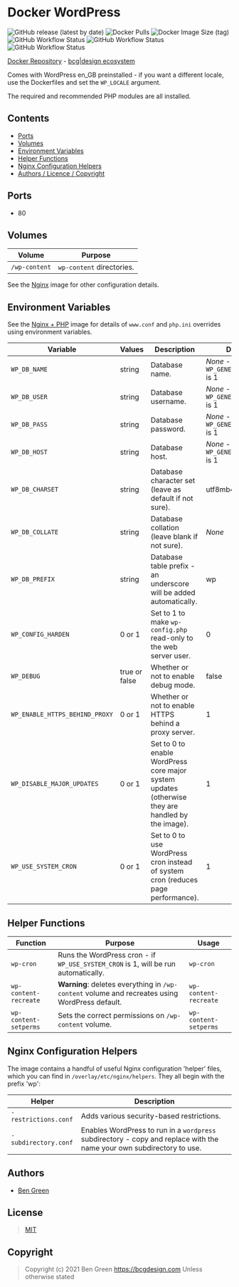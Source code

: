 # Docker WordPress

![GitHub release (latest by date)](https://img.shields.io/github/v/release/bencgreen/docker-wordpress) ![Docker Pulls](https://img.shields.io/docker/pulls/bcgdesign/wordpress?label=pulls) ![Docker Image Size (tag)](https://img.shields.io/docker/image-size/bcgdesign/wordpress/latest?label=size)<br/>
![GitHub Workflow Status](https://img.shields.io/github/workflow/status/bencgreen/docker-wordpress/dev-php7_3?label=PHP+7.3) ![GitHub Workflow Status](https://img.shields.io/github/workflow/status/bencgreen/docker-wordpress/dev-php7_4?label=PHP+7.4) ![GitHub Workflow Status](https://img.shields.io/github/workflow/status/bencgreen/docker-wordpress/dev-php8_0?label=PHP+8.0)

[Docker Repository](https://hub.docker.com/r/bcgdesign/wordpress) - [bcg|design ecosystem](https://github.com/bencgreen/docker)

Comes with WordPress en_GB preinstalled - if you want a different locale, use the Dockerfiles and set the `WP_LOCALE` argument.

The required and recommended PHP modules are all installed.

## Contents

* [Ports](#ports)
* [Volumes](#volumes)
* [Environment Variables](#environment-variables)
* [Helper Functions](#helper-functions)
* [Nginx Configuration Helpers](#nginx-configuration-helpers)
* [Authors / Licence / Copyright](#authors)

## Ports

* 80

## Volumes

| Volume         | Purpose                   |
| -------------- | ------------------------- |
| `/wp-content`  | `wp-content` directories. |

See the [Nginx](https://github.com/bencgreen/docker-nginx) image for other configuration details.

## Environment Variables

See the [Nginx + PHP](https://github.com/bencgreen/docker-nginx-php) image for details of `www.conf` and `php.ini` overrides using environment variables.

| Variable                       | Values        | Description                                                                                       | Default                                        |
| ------------------------------ | ------------- | ------------------------------------------------------------------------------------------------- | ---------------------------------------------- |
| `WP_DB_NAME`                   | string        | Database name.                                                                                    | *None* - required if `WP_GENERATE_CONFIG` is 1 |
| `WP_DB_USER`                   | string        | Database username.                                                                                | *None* - required if `WP_GENERATE_CONFIG` is 1 |
| `WP_DB_PASS`                   | string        | Database password.                                                                                | *None* - required if `WP_GENERATE_CONFIG` is 1 |
| `WP_DB_HOST`                   | string        | Database host.                                                                                    | *None* - required if `WP_GENERATE_CONFIG` is 1 |
| `WP_DB_CHARSET`                | string        | Database character set (leave as default if not sure).                                            | utf8mb4                                        |
| `WP_DB_COLLATE`                | string        | Database collation (leave blank if not sure).                                                     | *None*                                         |
| `WP_DB_PREFIX`                 | string        | Database table prefix - an underscore will be added automatically.                                | wp                                             |
| `WP_CONFIG_HARDEN`             | 0 or 1        | Set to 1 to make `wp-config.php` read-only to the web server user.                                | 0                                              |
| `WP_DEBUG`                     | true or false | Whether or not to enable debug mode.                                                              | false                                          |
| `WP_ENABLE_HTTPS_BEHIND_PROXY` | 0 or 1        | Whether or not to enable HTTPS behind a proxy server.                                             | 1                                              |
| `WP_DISABLE_MAJOR_UPDATES`     | 0 or 1        | Set to 0 to enable WordPress core major system updates (otherwise they are handled by the image). | 1                                              |
| `WP_USE_SYSTEM_CRON`           | 0 or 1        | Set to 0 to use WordPress cron instead of system cron (reduces page performance).                 | 1                                              |

## Helper Functions

| Function              | Purpose                                                                                        | Usage                 |
| --------------------- | ---------------------------------------------------------------------------------------------- | --------------------- |
| `wp-cron`             | Runs the WordPress cron - if `WP_USE_SYSTEM_CRON` is 1, will be run automatically.             | `wp-cron`             |
| `wp-content-recreate` | **Warning**: deletes everything in `/wp-content` volume and recreates using WordPress default. | `wp-content-recreate` |
| `wp-content-setperms` | Sets the correct permissions on `/wp-content` volume.                                          | `wp-content-setperms` |

## Nginx Configuration Helpers

The image contains a handful of useful Nginx configuration 'helper' files, which you can find in `/overlay/etc/nginx/helpers`.  They all begin with the prefix 'wp':

| Helper               | Description                                                                                                           |
| -------------------- | --------------------------------------------------------------------------------------------------------------------- |
| `-restrictions.conf` | Adds various security-based restrictions.                                                                             |
| `-subdirectory.conf` | Enables WordPress to run in a `wordpress` subdirectory - copy and replace with the name your own subdirectory to use. |

## Authors

* [Ben Green](https://github.com/bencgreen)

## License

> [MIT](https://mit.bcgdesign.com/2020)

## Copyright

> Copyright (c) 2021 Ben Green <https://bcgdesign.com>
> Unless otherwise stated
